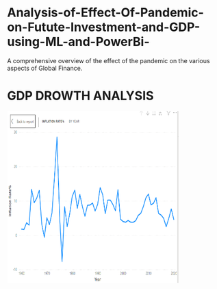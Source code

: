 # Analysis-of-Effect-Of-Pandemic-on-Futute-Investment-and-GDP-using-ML-and-PowerBi-
A comprehensive overview of the effect of the pandemic on the various aspects of Global Finance.
<P><H1>GDP DROWTH ANALYSIS</H1></P>
<img src="gdp_growth/1_inflation_rate.PNG", height=400, width=400/>

